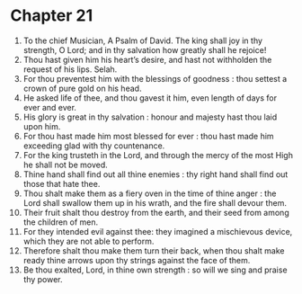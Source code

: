 # Chapter 21

1. To the chief Musician, A Psalm of David. The king shall joy in thy strength, O Lord; and in thy salvation how greatly shall he rejoice!
2. Thou hast given him his heart’s desire, and hast not withholden the request of his lips. Selah.
3. For thou preventest him with the blessings of goodness : thou settest a crown of pure gold on his head.
4. He asked life of thee, and thou gavest it him, even length of days for ever and ever.
5. His glory is great in thy salvation : honour and majesty hast thou laid upon him.
6. For thou hast made him most blessed for ever : thou hast made him exceeding glad with thy countenance.
7. For the king trusteth in the Lord, and through the mercy of the most High he shall not be moved.
8. Thine hand shall find out all thine enemies : thy right hand shall find out those that hate thee.
9. Thou shalt make them as a fiery oven in the time of thine anger : the Lord shall swallow them up in his wrath, and the fire shall devour them.
10. Their fruit shalt thou destroy from the earth, and their seed from among the children of men.
11. For they intended evil against thee: they imagined a mischievous device, which they are not able to perform.
12. Therefore shalt thou make them turn their back, when thou shalt make ready thine arrows upon thy strings against the face of them.
13. Be thou exalted, Lord, in thine own strength : so will we sing and praise thy power.

